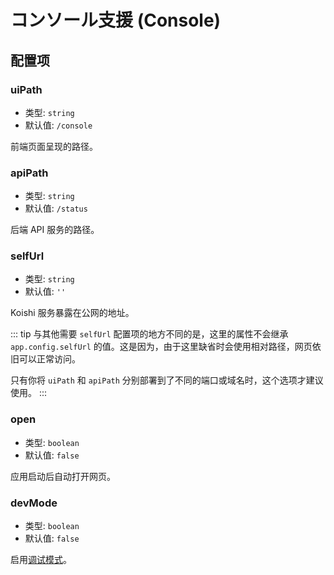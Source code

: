 # コンソール支援 (Console)

## 配置项

<!-- ### title

- 类型: `string`
- 默认值: `'Koishi 控制台'`

网页控制台的标题。 -->

### uiPath

- 类型: `string`
- 默认值: `/console`

前端页面呈现的路径。

### apiPath

- 类型: `string`
- 默认值: `/status`

后端 API 服务的路径。

### selfUrl

- 类型: `string`
- 默认值: `''`

Koishi 服务暴露在公网的地址。

::: tip
与其他需要 `selfUrl` 配置项的地方不同的是，这里的属性不会继承 `app.config.selfUrl` 的值。这是因为，由于这里缺省时会使用相对路径，网页依旧可以正常访问。

只有你将 `uiPath` 和 `apiPath` 分别部署到了不同的端口或域名时，这个选项才建议使用。
:::

### open

- 类型: `boolean`
- 默认值: `false`

应用启动后自动打开网页。

### devMode

- 类型: `boolean`
- 默认值: `false`

启用[调试模式](#调试模式)。
